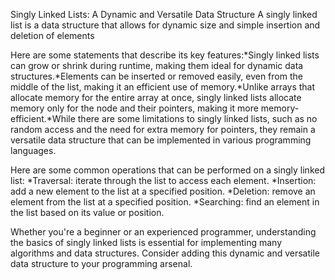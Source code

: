 Singly Linked Lists: A Dynamic and Versatile Data Structure
A singly linked list is a data structure that allows for dynamic size and simple insertion and deletion of elements

Here are some statements that describe its key features:*Singly linked lists can grow or shrink during runtime, making them ideal for dynamic data structures.*Elements can be inserted or removed easily, even from the middle of the list, making it an efficient use of memory.*Unlike arrays that allocate memory for the entire array at once, singly linked lists allocate memory only for the node and their pointers, making it more memory-efficient.*While there are some limitations to singly linked lists, such as no random access and the need for extra memory for pointers, they remain a versatile data structure that can be implemented in various programming languages.

Here are some common operations that can be performed on a singly linked list:
*Traversal: iterate through the list to access each element.
*Insertion: add a new element to the list at a specified position.
*Deletion: remove an element from the list at a specified position.
*Searching: find an element in the list based on its value or position.

Whether you're a beginner or an experienced programmer, understanding the basics 
of singly linked lists is essential for implementing many algorithms and data structures. Consider adding this dynamic and versatile data structure to your programming arsenal.


